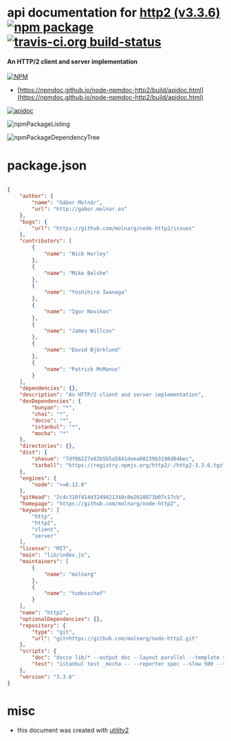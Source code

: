 # api documentation for  [http2 (v3.3.6)](https://github.com/molnarg/node-http2)  [![npm package](https://img.shields.io/npm/v/npmdoc-http2.svg?style=flat-square)](https://www.npmjs.org/package/npmdoc-http2) [![travis-ci.org build-status](https://api.travis-ci.org/npmdoc/node-npmdoc-http2.svg)](https://travis-ci.org/npmdoc/node-npmdoc-http2)
#### An HTTP/2 client and server implementation

[![NPM](https://nodei.co/npm/http2.png?downloads=true&downloadRank=true&stars=true)](https://www.npmjs.com/package/http2)

- [https://npmdoc.github.io/node-npmdoc-http2/build/apidoc.html](https://npmdoc.github.io/node-npmdoc-http2/build/apidoc.html)

[![apidoc](https://npmdoc.github.io/node-npmdoc-http2/build/screenCapture.buildCi.browser.%252Ftmp%252Fbuild%252Fapidoc.html.png)](https://npmdoc.github.io/node-npmdoc-http2/build/apidoc.html)

![npmPackageListing](https://npmdoc.github.io/node-npmdoc-http2/build/screenCapture.npmPackageListing.svg)

![npmPackageDependencyTree](https://npmdoc.github.io/node-npmdoc-http2/build/screenCapture.npmPackageDependencyTree.svg)



# package.json

```json

{
    "author": {
        "name": "Gábor Molnár",
        "url": "http://gabor.molnar.es"
    },
    "bugs": {
        "url": "https://github.com/molnarg/node-http2/issues"
    },
    "contributors": [
        {
            "name": "Nick Hurley"
        },
        {
            "name": "Mike Belshe"
        },
        {
            "name": "Yoshihiro Iwanaga"
        },
        {
            "name": "Igor Novikov"
        },
        {
            "name": "James Willcox"
        },
        {
            "name": "David Björklund"
        },
        {
            "name": "Patrick McManus"
        }
    ],
    "dependencies": {},
    "description": "An HTTP/2 client and server implementation",
    "devDependencies": {
        "bunyan": "*",
        "chai": "*",
        "docco": "*",
        "istanbul": "*",
        "mocha": "*"
    },
    "directories": {},
    "dist": {
        "shasum": "7df06227e02b5b5a5841deea08239b3198d04bec",
        "tarball": "https://registry.npmjs.org/http2/-/http2-3.3.6.tgz"
    },
    "engines": {
        "node": ">=0.12.0"
    },
    "gitHead": "2c4c310f414d3249421340c0e2618873b07c17cb",
    "homepage": "https://github.com/molnarg/node-http2",
    "keywords": [
        "http",
        "http2",
        "client",
        "server"
    ],
    "license": "MIT",
    "main": "lib/index.js",
    "maintainers": [
        {
            "name": "molnarg"
        },
        {
            "name": "todesschaf"
        }
    ],
    "name": "http2",
    "optionalDependencies": {},
    "repository": {
        "type": "git",
        "url": "git+https://github.com/molnarg/node-http2.git"
    },
    "scripts": {
        "doc": "docco lib/* --output doc --layout parallel --template root.jst --css doc/docco.css && docco lib/protocol/* --output doc/protocol --layout parallel --template protocol.jst --css doc/docco.css",
        "test": "istanbul test _mocha -- --reporter spec --slow 500 --timeout 15000"
    },
    "version": "3.3.6"
}
```



# misc
- this document was created with [utility2](https://github.com/kaizhu256/node-utility2)
